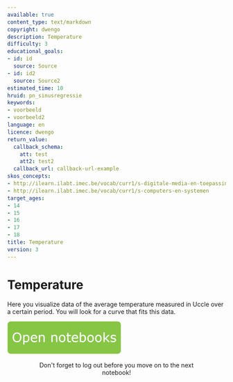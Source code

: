 ```yaml
---
available: true
content_type: text/markdown
copyright: dwengo
description: Temperature
difficulty: 3
educational_goals:
- id: id
  source: Source
- id: id2
  source: Source2
estimated_time: 10
hruid: pn_sinusregressie
keywords:
- voorbeeld
- voorbeeld2
language: en
licence: dwengo
return_value:
  callback_schema:
    att: test
    att2: test2
  callback_url: callback-url-example
skos_concepts:
- http://ilearn.ilabt.imec.be/vocab/curr1/s-digitale-media-en-toepassingen
- http://ilearn.ilabt.imec.be/vocab/curr1/s-computers-en-systemen
target_ages:
- 14
- 15
- 16
- 17
- 18
title: Temperature
version: 3
---
```

# Temperature
Here you visualize data of the average temperature measured in Uccle over a certain period. You will look for a curve that fits this data.

[![](embed/Knop.png "Button")](https://kiks.ilabt.imec.be/jupyterhub/?id=0352 "Notebooks temperature")
<figure>
    <figcaption align = "center">Don't forget to log out before you move on to the next notebook!</figcaption>
</figure>